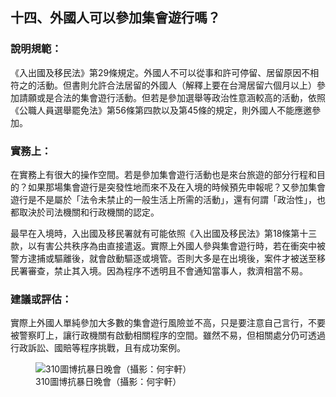 ## 十四、外國人可以參加集會遊行嗎？

### 說明規範：

《入出國及移民法》第29條規定。外國人不可以從事和許可停留、居留原因不相符之的活動。但書則允許合法居留的外國人（解釋上要在台灣居留六個月以上）參加請願或是合法的集會遊行活動。但若是參加選舉等政治性意涵較高的活動，依照《公職人員選舉罷免法》第56條第四款以及第45條的規定，則外國人不能應邀參加。

### 實務上：

在實務上有很大的操作空間。若是參加集會遊行活動也是來台旅遊的部分行程和目的？如果那場集會遊行是突發性地而來不及在入境的時候預先申報呢？又參加集會遊行是不是屬於「法令未禁止的一般生活上所需的活動」，還有何謂「政治性」，也都取決於司法機關和行政機關的認定。

最早在入境時，入出國及移民署就有可能依照《入出國及移民法》第18條第十三款，以有害公共秩序為由直接遣返。實際上外國人參與集會遊行時，若在衝突中被警方逮捕或驅離後，就會啟動驅逐或境管。否則大多是在出境後，案件才被送至移民署審查，禁止其入境。因為程序不透明且不會通知當事人，救濟相當不易。

### 建議或評估：

實際上外國人單純參加大多數的集會遊行風險並不高，只是要注意自己言行，不要被警察盯上，讓行政機關有啟動相關程序的空間。雖然不易，但相關處分仍可透過行政訴訟、國賠等程序挑戰，且有成功案例。

<figure>
  <img src="14.jpg" alt="310圖博抗暴日晚會（攝影：何宇軒）" />
  <figcaption>310圖博抗暴日晚會（攝影：何宇軒）</figcaption>
</figure>

